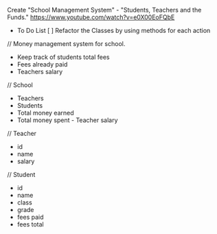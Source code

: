 Create "School Management System" - "Students, Teachers and the Funds."
https://www.youtube.com/watch?v=e0X00EoFQbE

- To Do List
[ ] Refactor the Classes by using methods for each action 

// Money management system for school.
- Keep track of students total fees
- Fees already paid
- Teachers salary

// School
- Teachers
- Students
- Total money earned
- Total money spent - Teacher salary

// Teacher
- id
- name
- salary

// Student
- id
- name
- class
- grade
- fees paid
- fees total
